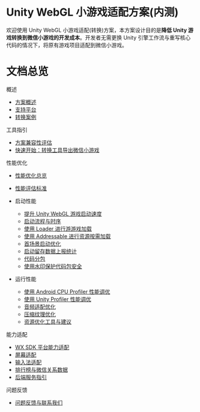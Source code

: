 # Unity WebGL 小游戏适配方案(内测)

欢迎使用 Unity WebGL 小游戏适配(转换)方案，本方案设计目的是**降低 Unity 游戏转换到微信小游戏的开发成本**。开发者无需更换 Unity 引擎工作流与重写核心代码的情况下，将原有游戏项目适配到微信小游戏。

# 文档总览

概述

- [方案概述](Design/Summary.md)
- [支持平台](Design/SupportedPlatform.md)
- [转换案例](Design/ShowCase.md)

工具指引

- [方案兼容性评估](Design/Evaluation.md)
- [快速开始：转换工具导出微信小游戏](Design/Transform.md)

性能优化

- [性能优化总览](Design/PerfOptimization.md)
- [性能评估标准](Design/PerfMeasure.md)
- 启动性能

  - [提升 Unity WebGL 游戏启动速度](Design/StartupOptimization.md)
  - [启动流程与时序](Design/Startup.md)
  - [使用 Loader 进行游游戏加载](Design/UsingLoader.md)
  - [使用 Addressable 进行资源按需加载](Design/UsingAddressable.md)
  - [首场景启动优化](Design/FirstSceneOptimization.md)
  - [启动留存数据上报统计](Design/ReportStartupStat.md)
  - [代码分包](Design/WasmSplit.md)
  - [使用水印保护代码包安全](Design/wasmWaterMark.md)

- 运行性能

  - [使用 Android CPU Profiler 性能调优](Design/AndroidProfile.md)
  - [使用 Unity Profiler 性能调优](Design/UnityProfiler.md)
  - [音频适配优化](Design/AudioOptimization.md)
  - [压缩纹理优化](Design/CompressedTexture.md)
  - [资源优化工具与建议](Design/AssetOptimization.md)

能力适配

- [WX SDK 平台能力适配](Design/WX_SDK.md)
- [屏幕适配](Design/fixScreen.md)
- [输入法适配](Design/InputAdaptation.md)
- [排行榜与微信关系数据](Design/OpenData.md)
- [后端服务指引](Design/BackendServiceStartup.md)

问题反馈

- [问题反馈与联系我们](Design/IssueAndContact.md)

